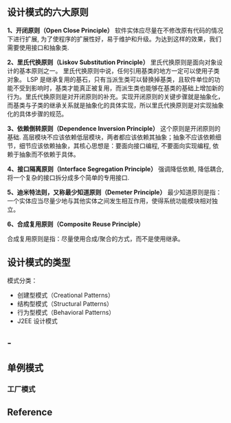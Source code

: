 ## 设计模式的六大原则

**1、开闭原则（Open Close Principle）**
软件实体应尽量在不修改原有代码的情况下进行扩展, 为了使程序的扩展性好，易于维护和升级。为达到这样的效果，我们需要使用接口和抽象类.

**2、里氏代换原则（Liskov Substitution Principle）**
里氏代换原则是面向对象设计的基本原则之一。 里氏代换原则中说，任何引用基类的地方一定可以使用子类对象。
LSP 是继承复用的基石，只有当派生类可以替换掉基类，且软件单位的功能不受到影响时，基类才能真正被复用，而派生类也能够在基类的基础上增加新的行为。里氏代换原则是对开闭原则的补充。实现开闭原则的关键步骤就是抽象化，而基类与子类的继承关系就是抽象化的具体实现，所以里氏代换原则是对实现抽象化的具体步骤的规范。

**3、依赖倒转原则（Dependence Inversion Principle）**
这个原则是开闭原则的基础. 高层模块不应该依赖低层模块，两者都应该依赖其抽象；抽象不应该依赖细节，细节应该依赖抽象，其核心思想是：要面向接口编程, 不要面向实现编程, 依赖于抽象而不依赖于具体。

**4、接口隔离原则（Interface Segregation Principle）**
强调降低依赖, 降低耦合, 将一个复杂的接口拆分成多个简单的专用接口.

**5、迪米特法则，又称最少知道原则（Demeter Principle）**
最少知道原则是指：一个实体应当尽量少地与其他实体之间发生相互作用，使得系统功能模块相对独立。

**6、合成复用原则（Composite Reuse Principle）**

合成复用原则是指：尽量使用合成/聚合的方式，而不是使用继承。


## 设计模式的类型

模式分类：
- 创建型模式（Creational Patterns）
- 结构型模式（Structural Patterns）
- 行为型模式（Behavioral Patterns）
- J2EE 设计模式
## -
## 单例模式
### 工厂模式



## Reference

[^1]:[23个小案例带你吃透23种设计模式 | C++实现-云社区-华为云 (huaweicloud.com)](https://bbs.huaweicloud.com/blogs/397606)





